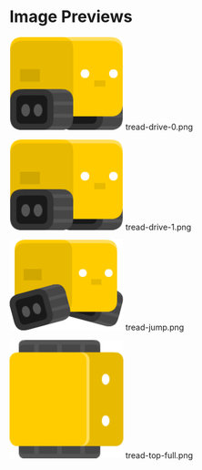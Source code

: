 # Image Previews

<img src="tread-drive-0.png" width="200" /> tread-drive-0.png<br>

<img src="tread-drive-1.png" width="200" /> tread-drive-1.png<br>

<img src="tread-jump.png" width="200" /> tread-jump.png<br>

<img src="tread-top-full.png" width="200" /> tread-top-full.png<br>


